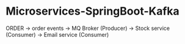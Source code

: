 # Microservices-SpringBoot-Kafka


ORDER -> order events -> MQ Broker (Producer) -> Stock service (Consumer) 
                                              -> Email service (Consumer) 
